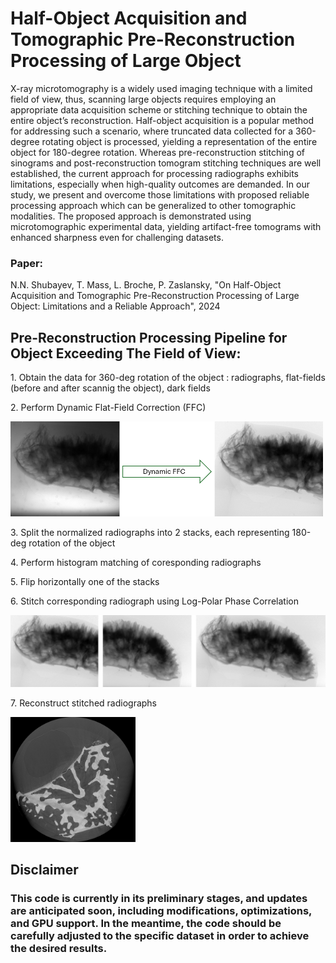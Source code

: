<h1>Half-Object Acquisition and Tomographic Pre-Reconstruction Processing of Large Object</h1>
<p>
X-ray microtomography is a widely used imaging technique with a limited field of view, thus, scanning large objects requires employing an appropriate data acquisition scheme or stitching technique to obtain the entire object’s reconstruction. Half-object acquisition is a popular method for addressing such a scenario, where truncated data collected for a 360-degree rotating object is processed, yielding a representation of the entire object for 180-degree rotation. Whereas pre-reconstruction stitching of sinograms and post-reconstruction tomogram stitching techniques are well established, the current approach for processing radiographs exhibits limitations, especially when high-quality outcomes are demanded. In our study, we present and overcome those limitations with proposed reliable processing approach which can be generalized to other tomographic modalities. The proposed approach is demonstrated using microtomographic experimental data, yielding artifact-free tomograms with enhanced sharpness even for challenging datasets.
</p>
<h3>Paper:</h3>
<p>N.N. Shubayev, T. Mass, L. Broche, P. Zaslansky, "On Half-Object Acquisition and Tomographic Pre-Reconstruction Processing of Large Object: Limitations and a Reliable Approach", 2024</p> 
<h2>Pre-Reconstruction Processing Pipeline for Object Exceeding The Field of View:</h2>
<p>1. Obtain the data for 360-deg rotation of the object : radiographs, flat-fields (before and after scannig the object), dark fields </p>
<p>2. Perform Dynamic Flat-Field Correction (FFC) </p>
<img src="images\DFFC.png" alt="DFFC" width="500"/><br>
<p>3. Split the normalized radiographs into 2 stacks, each representing 180-deg rotation of the object</p>
<p>4. Perform histogram matching of coresponding radiographs</p>
<p>5. Flip horizontally one of the stacks </p>
<p>6. Stitch corresponding radiograph using Log-Polar Phase Correlation</p>
<img src="images\stitch.png" alt="DFFC" width="600"/><br>
<p>7. Reconstruct stitched radiographs</p>
<img src="images\image__rec1193.jpg" alt="DFFC" width="200"/><br>
<h2>Disclaimer</h2>
<h3>This code is currently in its preliminary stages, and updates are anticipated soon, including modifications, optimizations, and GPU support. In the meantime, the code should be carefully adjusted to the specific dataset in order to achieve the desired results.</h3>
